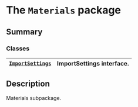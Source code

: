 # The `Materials` package

## Summary

### Classes

| [`ImportSettings`](ImportSettings.md#ImportSettings)   | ImportSettings interface.   |
|--------------------------------------------------------|-----------------------------|

## Description

Materials subpackage.

<!-- !! processed by numpydoc !! -->
